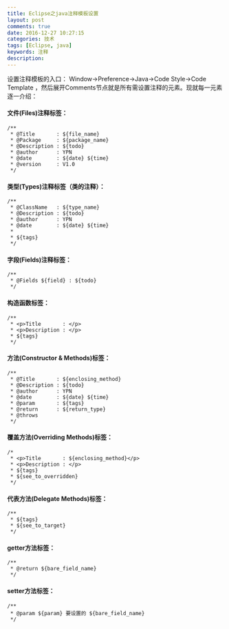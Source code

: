 ```yaml
---
title: Eclipse之java注释模板设置
layout: post
comments: true
date: 2016-12-27 10:27:15
categories: 技术
tags: [Eclipse, java]
keywords: 注释
description:
---
```


设置注释模板的入口： Window->Preference->Java->Code Style->Code Template  ，然后展开Comments节点就是所有需设置注释的元素。现就每一元素逐一介绍：

#### 文件(Files)注释标签：
	/**
	 * @Title       : ${file_name}
	 * @Package     : ${package_name}
	 * @Description : ${todo}
	 * @author      : YPN
	 * @date        : ${date} ${time}
	 * @version     : V1.0
	 */

<!-- more -->

#### 类型(Types)注释标签（类的注释）：
	/**
	 * @ClassName   : ${type_name}
	 * @Description : ${todo}
	 * @author      : YPN
	 * @date        : ${date} ${time}
	 * 
	 * ${tags}
	 */

#### 字段(Fields)注释标签：
	/**
	 * @Fields ${field} : ${todo}
	 */

#### 构造函数标签：
	/**
	 * <p>Title       : </p>
	 * <p>Description : </p>
	 * ${tags}
	 */

#### 方法(Constructor & Methods)标签：
	/**
	 * @Title       : ${enclosing_method}
	 * @Description : ${todo}
	 * @author      : YPN
	 * @date        : ${date} ${time}
	 * @param       : ${tags}
	 * @return      : ${return_type}
	 * @throws
	 */

#### 覆盖方法(Overriding Methods)标签：
	/*
	 * <p>Title       : ${enclosing_method}</p>
	 * <p>Description : </p>
	 * ${tags}
	 * ${see_to_overridden}
	 */

#### 代表方法(Delegate Methods)标签：
	/**
	 * ${tags}
	 * ${see_to_target}
	 */

#### getter方法标签：
	/**
	 * @return ${bare_field_name}
	 */

#### setter方法标签：
	/**
	 * @param ${param} 要设置的 ${bare_field_name}
	 */
